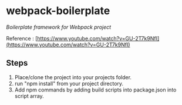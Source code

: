 # webpack-boilerplate
*Boilerplate framework for Webpack project*

Reference : [https://www.youtube.com/watch?v=GU-2T7k9NfI](https://www.youtube.com/watch?v=GU-2T7k9NfI)

## Steps
1. Place/clone the project into your projects folder.
2. run "npm install" from your project directory.
3. Add npm commands by adding build scripts into package.json into script array.